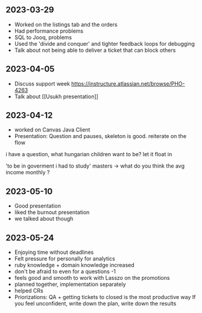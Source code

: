 ## 2023-03-29

-   Worked on the listings tab and the orders
-   Had performance problems
-   SQL to Jooq, problems
-   Used the 'divide and conquer' and tighter feedback loops for debugging
-   Talk about not being able to deliver a ticket that can block others

## 2023-04-05

- Discuss support week https://instructure.atlassian.net/browse/PHO-4263
- Talk about [[Usukh presentation]]

## 2023-04-12

- worked on Canvas Java Client
- Presentation: Question and pauses, skeleton is good. reiterate on the flow


i have a question, what hungarian children want to be?
let it float in 


'to be in goverment i had to study'
masters -> what do you think the avg income monthly ?

## 2023-05-10

- Good presentation
- liked the burnout presentation
- we talked about though

## 2023-05-24

- Enjoying time without deadlines
- Felt pressure for personally for analytics
- ruby knowledge + domain knowledge increased
- don't be afraid to even for a questions -1
- feels good and smooth to work with Lasszo on the promotions
- planned together, implementation separately
- helped CRs
- Priorizations: QA + getting tickets to closed is the most productive way
  If you feel unconfident, write down the plan, write down the results